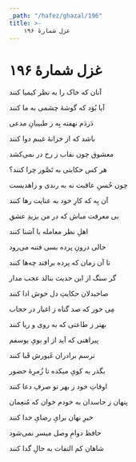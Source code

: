 ```yaml
---
_path: "/hafez/ghazal/196"
title: >-
    غزل شمارهٔ ۱۹۶
---
```

# غزل شمارهٔ ۱۹۶

<div class="b" id="bn1"><div class="m1"><p>آنان که خاک را به نظر کیمیا کنند</p></div>
<div class="m2"><p>آیا بُوَد که گوشهٔ چشمی به ما کنند</p></div></div>
<div class="b" id="bn2"><div class="m1"><p>دَردَم نهفته بِه ز طبیبانِ مدعی</p></div>
<div class="m2"><p>باشد که از خزانهٔ غیبم دوا کنند</p></div></div>
<div class="b" id="bn3"><div class="m1"><p>معشوق چون نقاب ز رخ در نمی‌کشد</p></div>
<div class="m2"><p>هر کس حکایتی به تَصَّور چرا کنند؟</p></div></div>
<div class="b" id="bn4"><div class="m1"><p>چون حُسنِ عاقبت نه به رندی و زاهدیست</p></div>
<div class="m2"><p>آن بِه که کارِ خود به عنایت رها کنند</p></div></div>
<div class="b" id="bn5"><div class="m1"><p>بی معرفت مباش که در من یزیدِ عشق</p></div>
<div class="m2"><p>اهلِ نظر معامله با آشنا کنند</p></div></div>
<div class="b" id="bn6"><div class="m1"><p>حالی درونِ پرده بسی فتنه می‌رود</p></div>
<div class="m2"><p>تا آن زمان که پرده برافتد چه‌ها کنند</p></div></div>
<div class="b" id="bn7"><div class="m1"><p>گر سنگ از این حدیث بنالد عجب مدار</p></div>
<div class="m2"><p>صاحبدلان حکایتِ دل خوش ادا کنند</p></div></div>
<div class="b" id="bn8"><div class="m1"><p>مِی خور که صد گناه ز اغیار در حجاب</p></div>
<div class="m2"><p>بهتر ز طاعتی که به روی و ریا کنند</p></div></div>
<div class="b" id="bn9"><div class="m1"><p>پیراهنی که آید از او بویِ یوسفم</p></div>
<div class="m2"><p>ترسم برادران غَیورش قَبا کنند</p></div></div>
<div class="b" id="bn10"><div class="m1"><p>بگذر به کویِ میکده تا زُمرِهٔ حضور</p></div>
<div class="m2"><p>اوقاتِ خود ز بهر تو صرفِ دعا کنند</p></div></div>
<div class="b" id="bn11"><div class="m1"><p>پنهان ز حاسدان به خودم خوان که مُنعِمان</p></div>
<div class="m2"><p>خیرِ نهان برایِ رضایِ خدا کنند</p></div></div>
<div class="b" id="bn12"><div class="m1"><p>حافظ دوامِ وصل میسر نمی‌شود</p></div>
<div class="m2"><p>شاهان کم التفات به حالِ گدا کنند</p></div></div>
